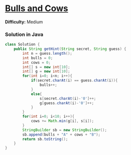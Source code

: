 # [Bulls and Cows](https://leetcode.com/problems/bulls-and-cows/)
**Difficulty:** Medium

### Solution in Java
```java
class Solution {
    public String getHint(String secret, String guess) {
        int n = guess.length();
        int bulls = 0;
        int cows = 0;
        int[] s = new int[10];
        int[] g = new int[10];
        for(int i=0; i<n; i++){
            if(secret.charAt(i) == guess.charAt(i)){
                bulls++;
            }
            else{
                s[secret.charAt(i)-'0']++;
                g[guess.charAt(i)-'0']++;
            }
        }
        for(int i=0; i<10; i++){
            cows += Math.min(g[i], s[i]);
        }
        StringBuilder sb = new StringBuilder();
        sb.append(bulls + "A" + cows + "B");
        return sb.toString();    
    }
}
```
